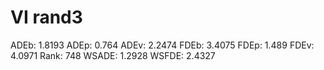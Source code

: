 # VI rand3

ADEb: 1.8193
ADEp: 0.764
ADEv: 2.2474
FDEb: 3.4075
FDEp: 1.489
FDEv: 4.0971
Rank: 748
WSADE: 1.2928
WSFDE: 2.4327
